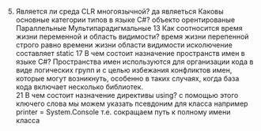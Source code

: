 5. Является ли среда CLR многоязычной? 
 да являеться
Каковы основные категории типов в языке C#?
объекто орентированые 
Параллельные
Мультипарадигмальные
13 Как соотносится время жизни переменной и область видимости?
время жизни перепенной строго равно времени жизни области видимости исколючение составляет static
17 В чем состоит назначение пространств имен в языке C#?
Пространства имен используются для организации кода в виде логических групп и с целью избежания конфликтов имен, которые могут возникнуть, особенно в таких случаях, когда база кода включает несколько библиотек.  
21 В чем состоит назначение директивы using? 
с помощью этого ключего слова мы можем указать псевдоним для класса например printer = System.Console т.е. сокращаем путь к полному имени класса
